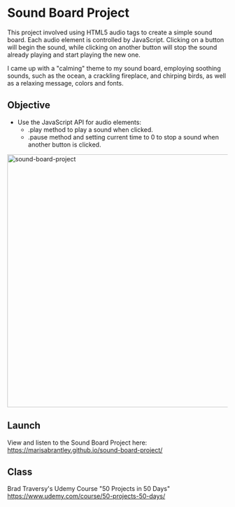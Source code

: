 # Sound Board Project
This project involved using HTML5 audio tags to create a simple sound board. Each audio element is controlled by JavaScript. Clicking on a button will begin the sound, while clicking on another button will stop the sound already playing and start playing the new one.

I came up with a "calming" theme to my sound board, employing soothing sounds, such as the ocean, a crackling fireplace, and chirping birds, as well as a  relaxing message, colors and fonts.
## Objective
* Use the JavaScript API for audio elements:
  * .play method to play a sound when clicked.
  * .pause method and setting current time to 0 to stop a sound when another button is clicked.

<img width="577" alt="sound-board-project" src="https://user-images.githubusercontent.com/60168324/161162853-1b6fc0ff-d2f1-4dd4-825a-2ed4a5fb51b5.png">

## Launch

View and listen to the Sound Board Project here: https://marisabrantley.github.io/sound-board-project/

## Class
Brad Traversy's Udemy Course "50 Projects in 50 Days" <br>
https://www.udemy.com/course/50-projects-50-days/
